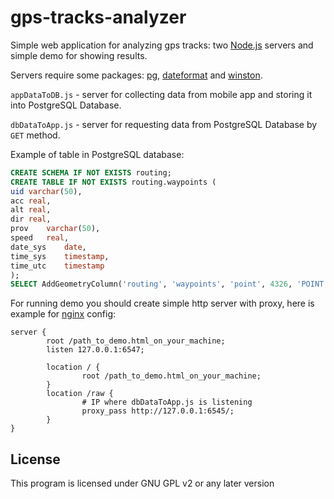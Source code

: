 gps-tracks-analyzer
===================

Simple web application for analyzing gps tracks: two [Node.js](http://nodejs.org/) servers and simple demo for showing results.

Servers require some packages: [pg](https://www.npmjs.org/package/pg), [dateformat](https://www.npmjs.org/package/dateformat) and [winston](https://www.npmjs.org/package/winston).

`appDataToDB.js` - server for collecting data from mobile app and storing it into PostgreSQL Database.

`dbDataToApp.js` - server for requesting data from PostgreSQL Database by `GET` method.

Example of table in PostgreSQL database:
```SQL
CREATE SCHEMA IF NOT EXISTS routing;
CREATE TABLE IF NOT EXISTS routing.waypoints (
uid	varchar(50),
acc	real,
alt	real,
dir	real,
prov	varchar(50),
speed	real,
date_sys	date,
time_sys	timestamp,
time_utc	timestamp
);
SELECT AddGeometryColumn('routing', 'waypoints', 'point', 4326, 'POINT', 2);
```
For running demo you should create simple http server with proxy, here is example for [nginx](http://nginx.org/ru/) config:
```
server {
        root /path_to_demo.html_on_your_machine;
        listen 127.0.0.1:6547;

        location / {
                root /path_to_demo.html_on_your_machine;
        }
        location /raw {
                # IP where dbDataToApp.js is listening
                proxy_pass http://127.0.0.1:6545/;
        }
}
```

License
-------------
This program is licensed under GNU GPL v2 or any later version
